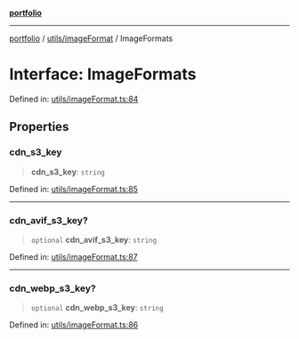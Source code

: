 [**portfolio**](../../../README.md)

***

[portfolio](../../../modules.md) / [utils/imageFormat](../README.md) / ImageFormats

# Interface: ImageFormats

Defined in: [utils/imageFormat.ts:84](https://github.com/tnorlund/Portfolio/blob/bcc8269a88b4909082c9fd8d4e4e7c7929beb1ce/portfolio/utils/imageFormat.ts#L84)

## Properties

### cdn\_s3\_key

> **cdn\_s3\_key**: `string`

Defined in: [utils/imageFormat.ts:85](https://github.com/tnorlund/Portfolio/blob/bcc8269a88b4909082c9fd8d4e4e7c7929beb1ce/portfolio/utils/imageFormat.ts#L85)

***

### cdn\_avif\_s3\_key?

> `optional` **cdn\_avif\_s3\_key**: `string`

Defined in: [utils/imageFormat.ts:87](https://github.com/tnorlund/Portfolio/blob/bcc8269a88b4909082c9fd8d4e4e7c7929beb1ce/portfolio/utils/imageFormat.ts#L87)

***

### cdn\_webp\_s3\_key?

> `optional` **cdn\_webp\_s3\_key**: `string`

Defined in: [utils/imageFormat.ts:86](https://github.com/tnorlund/Portfolio/blob/bcc8269a88b4909082c9fd8d4e4e7c7929beb1ce/portfolio/utils/imageFormat.ts#L86)
